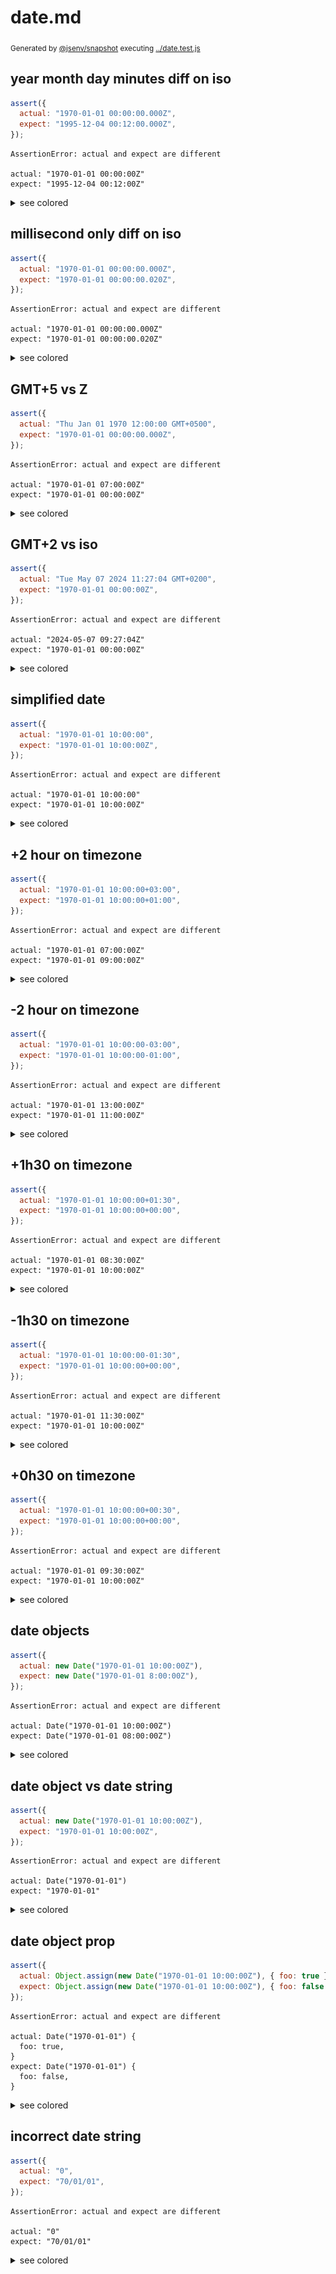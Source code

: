 # date.md

<sub>
  Generated by <a href="https://github.com/jsenv/core/tree/main/packages/independent/snapshot">@jsenv/snapshot</a> executing <a href="../date.test.js">../date.test.js</a>
</sub>

## year month day minutes diff on iso

```js
assert({
  actual: "1970-01-01 00:00:00.000Z",
  expect: "1995-12-04 00:12:00.000Z",
});
```

```console
AssertionError: actual and expect are different

actual: "1970-01-01 00:00:00Z"
expect: "1995-12-04 00:12:00Z"
```

<details>
  <summary>see colored</summary>

  <img src="date/year_month_day_minutes_diff_on_iso_throw.svg" alt="img" />

</details>


## millisecond only diff on iso

```js
assert({
  actual: "1970-01-01 00:00:00.000Z",
  expect: "1970-01-01 00:00:00.020Z",
});
```

```console
AssertionError: actual and expect are different

actual: "1970-01-01 00:00:00.000Z"
expect: "1970-01-01 00:00:00.020Z"
```

<details>
  <summary>see colored</summary>

  <img src="date/millisecond_only_diff_on_iso_throw.svg" alt="img" />

</details>


## GMT+5 vs Z

```js
assert({
  actual: "Thu Jan 01 1970 12:00:00 GMT+0500",
  expect: "1970-01-01 00:00:00.000Z",
});
```

```console
AssertionError: actual and expect are different

actual: "1970-01-01 07:00:00Z"
expect: "1970-01-01 00:00:00Z"
```

<details>
  <summary>see colored</summary>

  <img src="date/gmt+5_vs_z_throw.svg" alt="img" />

</details>


## GMT+2 vs iso

```js
assert({
  actual: "Tue May 07 2024 11:27:04 GMT+0200",
  expect: "1970-01-01 00:00:00Z",
});
```

```console
AssertionError: actual and expect are different

actual: "2024-05-07 09:27:04Z"
expect: "1970-01-01 00:00:00Z"
```

<details>
  <summary>see colored</summary>

  <img src="date/gmt+2_vs_iso_throw.svg" alt="img" />

</details>


## simplified date

```js
assert({
  actual: "1970-01-01 10:00:00",
  expect: "1970-01-01 10:00:00Z",
});
```

```console
AssertionError: actual and expect are different

actual: "1970-01-01 10:00:00"
expect: "1970-01-01 10:00:00Z"
```

<details>
  <summary>see colored</summary>

  <img src="date/simplified_date_throw.svg" alt="img" />

</details>


## +2 hour on timezone

```js
assert({
  actual: "1970-01-01 10:00:00+03:00",
  expect: "1970-01-01 10:00:00+01:00",
});
```

```console
AssertionError: actual and expect are different

actual: "1970-01-01 07:00:00Z"
expect: "1970-01-01 09:00:00Z"
```

<details>
  <summary>see colored</summary>

  <img src="date/+2_hour_on_timezone_throw.svg" alt="img" />

</details>


## -2 hour on timezone

```js
assert({
  actual: "1970-01-01 10:00:00-03:00",
  expect: "1970-01-01 10:00:00-01:00",
});
```

```console
AssertionError: actual and expect are different

actual: "1970-01-01 13:00:00Z"
expect: "1970-01-01 11:00:00Z"
```

<details>
  <summary>see colored</summary>

  <img src="date/-2_hour_on_timezone_throw.svg" alt="img" />

</details>


## +1h30 on timezone

```js
assert({
  actual: "1970-01-01 10:00:00+01:30",
  expect: "1970-01-01 10:00:00+00:00",
});
```

```console
AssertionError: actual and expect are different

actual: "1970-01-01 08:30:00Z"
expect: "1970-01-01 10:00:00Z"
```

<details>
  <summary>see colored</summary>

  <img src="date/+1h30_on_timezone_throw.svg" alt="img" />

</details>


## -1h30 on timezone

```js
assert({
  actual: "1970-01-01 10:00:00-01:30",
  expect: "1970-01-01 10:00:00+00:00",
});
```

```console
AssertionError: actual and expect are different

actual: "1970-01-01 11:30:00Z"
expect: "1970-01-01 10:00:00Z"
```

<details>
  <summary>see colored</summary>

  <img src="date/-1h30_on_timezone_throw.svg" alt="img" />

</details>


## +0h30 on timezone

```js
assert({
  actual: "1970-01-01 10:00:00+00:30",
  expect: "1970-01-01 10:00:00+00:00",
});
```

```console
AssertionError: actual and expect are different

actual: "1970-01-01 09:30:00Z"
expect: "1970-01-01 10:00:00Z"
```

<details>
  <summary>see colored</summary>

  <img src="date/+0h30_on_timezone_throw.svg" alt="img" />

</details>


## date objects

```js
assert({
  actual: new Date("1970-01-01 10:00:00Z"),
  expect: new Date("1970-01-01 8:00:00Z"),
});
```

```console
AssertionError: actual and expect are different

actual: Date("1970-01-01 10:00:00Z")
expect: Date("1970-01-01 08:00:00Z")
```

<details>
  <summary>see colored</summary>

  <img src="date/date_objects_throw.svg" alt="img" />

</details>


## date object vs date string

```js
assert({
  actual: new Date("1970-01-01 10:00:00Z"),
  expect: "1970-01-01 10:00:00Z",
});
```

```console
AssertionError: actual and expect are different

actual: Date("1970-01-01")
expect: "1970-01-01"
```

<details>
  <summary>see colored</summary>

  <img src="date/date_object_vs_date_string_throw.svg" alt="img" />

</details>


## date object prop

```js
assert({
  actual: Object.assign(new Date("1970-01-01 10:00:00Z"), { foo: true }),
  expect: Object.assign(new Date("1970-01-01 10:00:00Z"), { foo: false }),
});
```

```console
AssertionError: actual and expect are different

actual: Date("1970-01-01") {
  foo: true,
}
expect: Date("1970-01-01") {
  foo: false,
}
```

<details>
  <summary>see colored</summary>

  <img src="date/date_object_prop_throw.svg" alt="img" />

</details>


## incorrect date string

```js
assert({
  actual: "0",
  expect: "70/01/01",
});
```

```console
AssertionError: actual and expect are different

actual: "0"
expect: "70/01/01"
```

<details>
  <summary>see colored</summary>

  <img src="date/incorrect_date_string_throw.svg" alt="img" />

</details>

